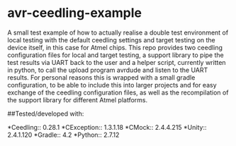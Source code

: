 # avr-ceedling-example
A small test example of how to actually realise a double test environment of local testing with the default ceedling settings and target testing on the device itself, in this case for Atmel chips. This repo provides two ceedling configuration files for local and target testing, a support library to pipe the test results via UART back to the user and a helper script, currently written in python, to call the upload program avrdude and listen to the UART results. 
For personal reasons this is wrapped with a small gradle configuration, to be able to include this into larger projects and for easy exchange of the ceedling configuration files, as well as the recompilation of the support library for different Atmel platforms.

##Tested/developed with:

*Ceedling:: 		0.28.1
	*CException:: 	1.3.1.18
	*CMock:: 		2.4.4.215
	*Unity:: 		2.4.1.120
*Gradle::		4.2
*Python:: 		2.7.12
